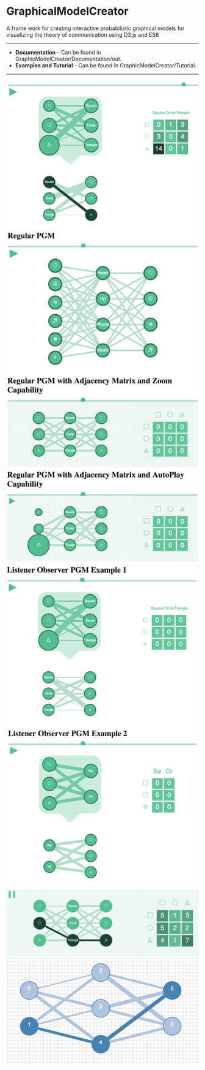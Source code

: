 # GraphicalModelCreator
A frame work for creating interactive probabilistic graphical models for visualizing the theory of communication using D3.js and ES6

--------------
* __Documentation__ - Can be found in GraphicModelCreator/Documentation/out.
* __Examples and Tutorial__ - Can be found in GraphicModelCreator/Tutorial.

--------------
![alt tag](https://github.com/AlexOuyang/GraphicModelCreator/blob/master/img/pgm_0.png)
![alt tag](https://github.com/AlexOuyang/GraphicModelCreator/blob/master/img/pgm_1.png)
![alt tag](https://github.com/AlexOuyang/GraphicModelCreator/blob/master/img/pgm_2.png)
![alt tag](https://github.com/AlexOuyang/GraphicModelCreator/blob/master/img/pgm_3.png)
![alt tag](https://github.com/AlexOuyang/GraphicModelCreator/blob/master/img/pgm_4.png)
![alt tag](https://github.com/AlexOuyang/GraphicModelCreator/blob/master/img/pgm_5.png)
![alt tag](https://github.com/AlexOuyang/GraphicModelCreator/blob/master/img/1.png)
![alt tag](https://github.com/AlexOuyang/GraphicModelCreator/blob/master/img/3.png)
